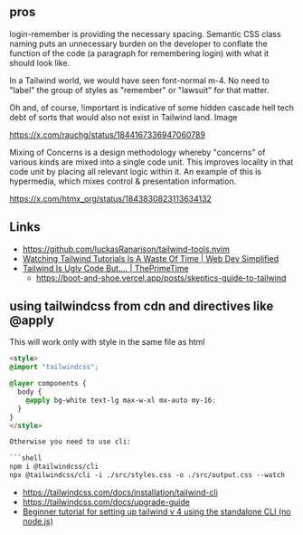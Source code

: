 ## pros

login-remember is providing the necessary spacing. Semantic CSS class naming puts an unnecessary burden on the developer to conflate the function of the code (a paragraph for remembering login) with what it should look like.

In a Tailwind world, we would have seen font-normal m-4. No need to "label" the group of styles as "remember" or "lawsuit" for that matter.

Oh and, of course, !important is indicative of some hidden cascade hell tech debt of sorts that would also not exist in Tailwind land.
Image

<https://x.com/rauchg/status/1844167336947060789>

Mixing of Concerns is a design methodology whereby "concerns" of various kinds are mixed into a single code unit.  This improves locality in that code unit by placing all relevant logic within it.  An example of this is hypermedia, which mixes control & presentation information.

<https://x.com/htmx_org/status/1843830823113634132>

## Links

- https://github.com/luckasRanarison/tailwind-tools.nvim
- [Watching Tailwind Tutorials Is A Waste Of Time | Web Dev Simplified](https://youtu.be/Ksn1tThNTjI)
- [Tailwind Is Ugly Code But.... | ThePrimeTime](https://youtu.be/t-eR4hA7obg)
  - https://boot-and-shoe.vercel.app/posts/skeptics-guide-to-tailwind

## using tailwindcss from cdn and directives like @apply

This will work only with style in the same file as html

```html
<style>
@import "tailwindcss";

@layer components {
  body {
    @apply bg-white text-lg max-w-xl mx-auto my-16;
  }
}
</style>

Otherwise you need to use cli:

```shell
npm i @tailwindcss/cli
npx @tailwindcss/cli -i ./src/styles.css -o ./src/output.css --watch
```

- <https://tailwindcss.com/docs/installation/tailwind-cli>
- <https://tailwindcss.com/docs/upgrade-guide>
- [Beginner tutorial for setting up tailwind v 4 using the standalone CLI (no node.js)](https://github.com/tailwindlabs/tailwindcss/discussions/15855)
